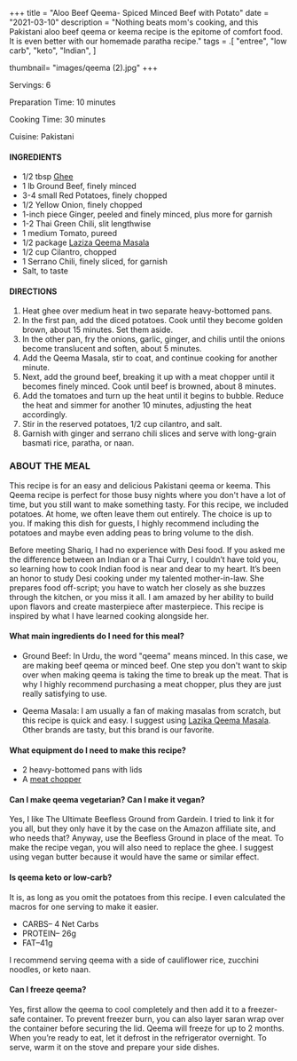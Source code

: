 +++
title = "Aloo Beef Qeema- Spiced Minced Beef with Potato"
date = "2021-03-10"
description = "Nothing beats mom's cooking, and this Pakistani aloo beef qeema or keema recipe is the epitome of comfort food. It is even better with our homemade paratha recipe."
tags = .[
    "entree",
    "low carb",
    "keto", 
    "Indian",
 ]
   
thumbnail= "images/qeema (2).jpg"
+++

Servings: 6 <!--more-->

Preparation Time: 10 minutes 

Cooking Time: 30 minutes 

Cuisine: Pakistani

#### INGREDIENTS 

* 1/2 tbsp [Ghee](https://amzn.to/2ZkJkrW) 
* 1 lb Ground Beef, finely minced 
* 3-4 small Red Potatoes, finely chopped 
* 1/2 Yellow Onion, finely chopped 
* 1-inch piece Ginger, peeled and finely minced, plus more for garnish
* 1-2 Thai Green Chili, slit lengthwise 
* 1 medium Tomato, pureed 
* 1/2 package [Laziza Qeema Masala](https://amzn.to/3b4Y4B0)
* 1/2 cup Cilantro, chopped
* 1 Serrano Chili, finely sliced, for garnish
* Salt, to taste 

#### DIRECTIONS 

1. Heat ghee over medium heat in two separate heavy-bottomed pans.  
2. In the first pan, add the diced potatoes. Cook until they become golden brown, about 15 minutes. Set them aside.
3. In the other pan, fry the onions, garlic, ginger, and chilis until the onions become translucent and soften, about 5 minutes. 
4. Add the Qeema Masala, stir to coat, and continue cooking for another minute.
5. Next, add the ground beef, breaking it up with a meat chopper until it becomes finely minced. Cook until beef is browned, about 8 minutes. 
6. Add the tomatoes and turn up the heat until it begins to bubble. Reduce the heat and simmer for another 10 minutes, adjusting the heat accordingly. 
7. Stir in the reserved potatoes, 1/2 cup cilantro, and salt. 
8. Garnish with ginger and serrano chili slices and serve with long-grain basmati rice, paratha, or naan. 

### ABOUT THE MEAL 

This recipe is for an easy and delicious Pakistani qeema or keema. This Qeema recipe is perfect for those busy nights where you don't have a lot of time, but you still want to make something tasty. For this recipe, we included potatoes. At home, we often leave them out entirely. The choice is up to you. If making this dish for guests, I highly recommend including the potatoes and maybe even adding peas to bring volume to the dish. 

Before meeting Shariq, I had no experience with Desi food. If you asked me the difference between an Indian or a Thai Curry, I couldn’t have told you, so learning how to cook Indian food is near and dear to my heart. It’s been an honor to study Desi cooking under my talented mother-in-law. She prepares food off-script; you have to watch her closely as she buzzes through the kitchen, or you miss it all. I am amazed by her ability to build upon flavors and create masterpiece after masterpiece. This recipe is inspired by what I have learned cooking alongside her.

#### What main ingredients do I need for this meal? 

* Ground Beef: In Urdu, the word "qeema" means minced. In this case, we are making beef qeema or minced beef. One step you don't want to skip over when making qeema is taking the time to break up the meat. That is why I highly recommend purchasing a meat chopper, plus they are just really satisfying to use.

* Qeema Masala: I am usually a fan of making masalas from scratch, but this recipe is quick and easy. I suggest using [Lazika Qeema Masala](https://amzn.to/2Ohfras). Other brands are tasty, but this brand is our favorite. 

#### What equipment do I need to make this recipe?

* 2 heavy-bottomed pans with lids 
* A [meat chopper](https://amzn.to/2OoDZhv)

#### Can I make qeema vegetarian? Can I make it vegan?

Yes, I like The Ultimate Beefless Ground from Gardein. I tried to link it for you all, but they only have it by the case on the Amazon affiliate site, and who needs that? Anyway, use the Beefless Ground in place of the meat. To make the recipe vegan, you will also need to replace the ghee. I suggest using vegan butter because it would have the same or similar effect. 

#### Is qeema keto or low-carb?
It is, as long as you omit the potatoes from this recipe. I even calculated the macros for one serving to make it easier.

* CARBS– 4 Net Carbs
* PROTEIN– 26g
* FAT–41g

I recommend serving qeema with a side of cauliflower rice, zucchini noodles, or keto naan.

#### Can I freeze qeema?

Yes, first allow the qeema to cool completely and then add it to a freezer-safe container. To prevent freezer burn, you can also layer saran wrap over the container before securing the lid. Qeema will freeze for up to 2 months. When you’re ready to eat, let it defrost in the refrigerator overnight. To serve, warm it on the stove and prepare your side dishes.
